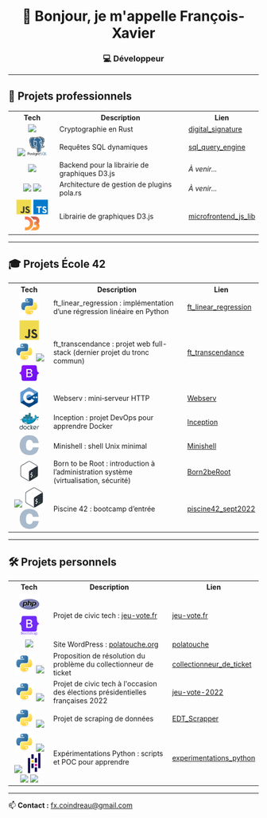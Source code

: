 <h1 align="center">👋 Bonjour, je m'appelle François-Xavier</h1> 
<h3 align="center">💻 Développeur</h3> 

---

## 🚀 Projets professionnels

<table>
  <tr><th>Tech</th><th>Description</th><th>Lien</th></tr>
  <tr>
    <td align="center">
      <img src="https://upload.wikimedia.org/wikipedia/commons/d/d5/Rust_programming_language_black_logo.svg" width="40"/>
    </td>
    <td>Cryptographie en Rust</td>
    <td><a href="https://github.com/FXC-ai/digital_signature">digital_signature</a></td>
  </tr>
  <tr>
    <td align="center">
      <img src="https://upload.wikimedia.org/wikipedia/commons/d/d5/Rust_programming_language_black_logo.svg" width="40"/>
      <img src="https://raw.githubusercontent.com/devicons/devicon/master/icons/postgresql/postgresql-original-wordmark.svg" width="40"/>
    </td>
    <td>Requêtes SQL dynamiques</td>
    <td><a href="https://github.com/FXC-ai/sql_query_engine">sql_query_engine</a></td>
  </tr>
  <tr>
    <td align="center">
      <img src="https://upload.wikimedia.org/wikipedia/commons/d/d5/Rust_programming_language_black_logo.svg" width="40"/>
    </td>
    <td>Backend pour la librairie de graphiques D3.js</td>
    <td><i>À venir...</i></td>
  </tr>
  <tr>
    <td align="center">
      <img src="https://upload.wikimedia.org/wikipedia/commons/d/d5/Rust_programming_language_black_logo.svg" width="40"/>
      <img src="https://encrypted-tbn0.gstatic.com/images?q=tbn:ANd9GcSl2tLN_XyrGc4oW_Kn-VPBbwQiCVdhiD2tsQ&s" width="120"/>
    </td>
    <td>Architecture de gestion de plugins pola.rs</td>
    <td><i>À venir...</i></td>
  </tr>
  <tr>
    <td align="center">
      <img src="https://raw.githubusercontent.com/devicons/devicon/master/icons/javascript/javascript-original.svg" width="30"/>
      <img src="https://raw.githubusercontent.com/devicons/devicon/master/icons/typescript/typescript-original.svg" width="30"/>
      <img src="https://raw.githubusercontent.com/devicons/devicon/master/icons/d3js/d3js-original.svg" width="30"/>
    </td>
    <td>Librairie de graphiques D3.js</td>
    <td><a href="https://github.com/FXC-ai/microfrontend_js_lib">microfrontend_js_lib</a></td>
  </tr>
</table>

---

## 🎓 Projets École 42

<table>
  <tr><th>Tech</th><th>Description</th><th>Lien</th></tr>
  <tr>
    <td align="center"><img src="https://raw.githubusercontent.com/devicons/devicon/master/icons/python/python-original.svg" width="40"/></td>
    <td>ft_linear_regression : implémentation d’une régression linéaire en Python</td>
    <td><a href="https://github.com/FXC-ai/ft_linear_regression">ft_linear_regression</a></td>
  </tr>
  <tr>
    <td align="center">
      <img src="https://raw.githubusercontent.com/devicons/devicon/master/icons/javascript/javascript-original.svg" width="40"/>
      <img src="https://raw.githubusercontent.com/devicons/devicon/master/icons/python/python-original.svg" width="40"/>
      <img src="https://cdn.worldvectorlogo.com/logos/django.svg" width="40"/>
      <img src="https://raw.githubusercontent.com/devicons/devicon/master/icons/bootstrap/bootstrap-original.svg" width="40"/>
    </td>
    <td>ft_transcendance : projet web full-stack (dernier projet du tronc commun)</td>
    <td><a href="https://github.com/FXC-ai/ft_transcendance">ft_transcendance</a></td>
  </tr>
  <tr>
    <td align="center"><img src="https://raw.githubusercontent.com/devicons/devicon/master/icons/cplusplus/cplusplus-original.svg" width="40"/></td>
    <td>Webserv : mini‑serveur HTTP</td>
    <td><a href="https://github.com/FXC-ai/webserv">Webserv</a></td>
  </tr>
  <tr>
    <td align="center"><img src="https://raw.githubusercontent.com/devicons/devicon/master/icons/docker/docker-original-wordmark.svg" width="40"/></td>
    <td>Inception : projet DevOps pour apprendre Docker</td>
    <td><a href="https://github.com/FXC-ai/inception">Inception</a></td>
  </tr>
  <tr>
    <td align="center"><img src="https://raw.githubusercontent.com/devicons/devicon/master/icons/c/c-original.svg" width="40"/></td>
    <td>Minishell : shell Unix minimal</td>
    <td><a href="https://github.com/FXC-ai/Minishell">Minishell</a></td>
  </tr>
  <tr>
    <td align="center"><img src="https://raw.githubusercontent.com/devicons/devicon/master/icons/bash/bash-original.svg" width="40"/></td>
    <td>Born to be Root : introduction à l’administration système (virtualisation, sécurité)</td>
    <td><a href="https://github.com/FXC-ai/Born2beRoot">Born2beRoot</a></td>
  </tr>
  <tr>
    <td align="center">
      <img src="https://www.vectorlogo.zone/logos/git-scm/git-scm-icon.svg" width="40"/>
      <img src="https://raw.githubusercontent.com/devicons/devicon/master/icons/bash/bash-original.svg" width="40"/>
      <img src="https://raw.githubusercontent.com/devicons/devicon/master/icons/c/c-original.svg" width="40"/>
    </td>
    <td>Piscine 42 : bootcamp d’entrée</td>
    <td><a href="https://github.com/FXC-ai/piscine42_sept2022">piscine42_sept2022</a></td>
  </tr>
</table>

---

## 🛠️ Projets personnels

<table>
  <tr><th>Tech</th><th>Description</th><th>Lien</th></tr>
  <tr>
    <td align="center">
      <img src="https://raw.githubusercontent.com/devicons/devicon/master/icons/php/php-original.svg" width="40"/>
      <img src="https://raw.githubusercontent.com/devicons/devicon/master/icons/bootstrap/bootstrap-plain-wordmark.svg" width="40"/>
    </td>
    <td>Projet de civic tech : <a href="https://www.jeu-vote.fr">jeu-vote.fr</a></td>
    <td><a href="https://github.com/FXC-ai/jeu-vote.fr">jeu-vote.fr</a></td>
  </tr>
  <tr>
    <td align="center">
      <img src="https://upload.wikimedia.org/wikipedia/commons/9/98/WordPress_blue_logo.svg" width="40"/>
    </td>
    <td>Site WordPress : <a href="https://www.polatouche.org">polatouche.org</a></td>
    <td><a href="https://www.polatouche.org">polatouche</a></td>
  </tr>
  <tr>
    <td align="center">
      <img src="https://raw.githubusercontent.com/devicons/devicon/master/icons/python/python-original.svg" width="40"/>
      <img src="https://upload.wikimedia.org/wikipedia/commons/3/38/Jupyter_logo.svg" width="40"/>
    </td>
    <td>Proposition de résolution du problème du collectionneur de ticket</td>
    <td><a href="https://github.com/FXC-ai/collectionneur_de_ticket">collectionneur_de_ticket</a></td>
  </tr>
  <tr>
    <td align="center">
      <img src="https://raw.githubusercontent.com/devicons/devicon/master/icons/python/python-original.svg" width="40"/>
      <img src="https://cdn.worldvectorlogo.com/logos/django.svg" width="40"/>
    </td>
    <td>Projet de civic tech à l'occasion des élections présidentielles françaises 2022</td>
    <td><a href="https://github.com/FXC-ai/jeu-vote-2022">jeu-vote-2022</a></td>
  </tr>
  <tr>
    <td align="center">
      <img src="https://raw.githubusercontent.com/devicons/devicon/master/icons/python/python-original.svg" width="40"/>
      <img src="https://raw.githubusercontent.com/detain/svg-logos/780f25886640cef088af994181646db2f6b1a3f8/svg/selenium-logo.svg" width="40"/>
    </td>
    <td>Projet de scraping de données</td>
    <td><a href="https://github.com/FXC-ai/EDT_Scrapper">EDT_Scrapper</a></td>
  </tr>
  <tr>
    <td align="center">
      <img src="https://raw.githubusercontent.com/devicons/devicon/master/icons/python/python-original.svg" width="40"/>
      <img src="https://upload.wikimedia.org/wikipedia/commons/a/ae/Keras_logo.svg" width="40"/>
      <img src="https://upload.wikimedia.org/wikipedia/commons/8/84/Matplotlib_icon.svg" width="40"/>
      <img src="https://raw.githubusercontent.com/devicons/devicon/master/icons/pandas/pandas-original.svg" width="40"/>
      <img src="https://upload.wikimedia.org/wikipedia/commons/0/05/Scikit_learn_logo_small.svg" width="40"/>
      <img src="https://upload.wikimedia.org/wikipedia/commons/3/31/NumPy_logo_2020.svg" height="40"/>
    </td>
    <td>Expérimentations Python : scripts et POC pour apprendre</td>
    <td><a href="https://github.com/FXC-ai/experimentations_python">experimentations_python</a></td>
  </tr>
</table>

---

📫 **Contact :** [fx.coindreau@gmail.com](mailto:fx.coindreau@gmail.com)
